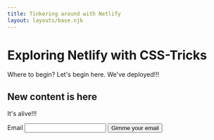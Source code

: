 ```yaml
---
title: Tinkering around with Netlify
layout: layouts/base.njk
---
```


# Exploring Netlify with CSS-Tricks

Where to begin? Let's begin here. We've deployed!!!

## New content is here

It's alive!!!

<form action="/thanks/" name="email-collection-form" netlify>
  <label for="email">Email</label>
  <input type="email" id="email" name="email" required />
  <input type="submit" value="Gimme your email" />
</form>
